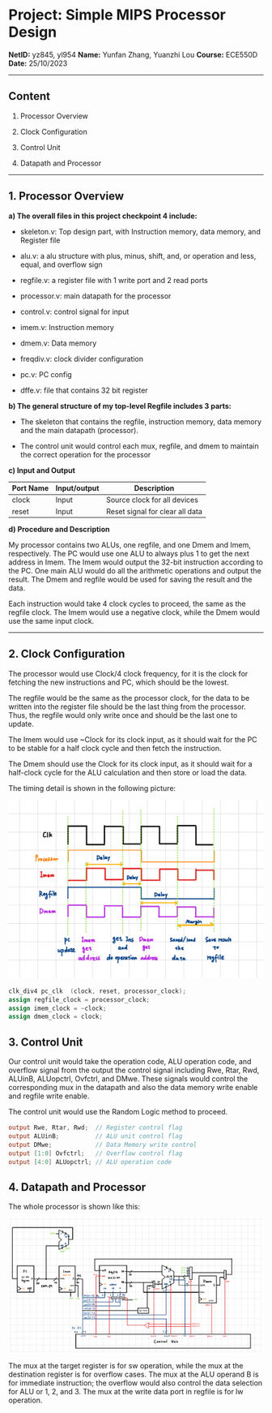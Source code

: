 # Project: Simple MIPS Processor Design

**NetID:** yz845, yl954  **Name:** Yunfan Zhang, Yuanzhi Lou **Course:** ECE550D   **Date:** 25/10/2023

---

## Content

1. Processor Overview

2. Clock Configuration

3. Control Unit

4. Datapath and Processor

---

## 1. Processor Overview

**a) The overall files in this project checkpoint 4 include:**

- skeleton.v: Top design part, with Instruction memory, data memory, and Register file

- alu.v: a alu structure with plus, minus, shift, and, or operation and less, equal, and overflow sign

- regfile.v: a register file with 1 write port and 2 read ports

- processor.v: main datapath for the processor

- control.v: control signal for input

- imem.v: Instruction memory

- dmem.v: Data memory

- freqdiv.v: clock divider configuration

- pc.v: PC config

- dffe.v: file that contains 32 bit register

**b) The general structure of my top-level Regfile includes 3 parts:** 

- The skeleton that contains the regfile, instruction memory, data memory and the main datapath (processor).

- The control unit would control each mux, regfile, and dmem to maintain the correct operation for the processor

**c) Input and Output**

|**Port Name**|**Input/output**|**Description**|
|-|-|-|
|clock|Input|Source clock for all devices|
|reset|Input|Reset signal for clear all data|

**d) Procedure and Description**

My processor contains two ALUs, one regfile, and one Dmem and Imem, respectively. The PC would use one ALU to always plus 1 to get the next address in Imem. The Imem would output the 32-bit instruction according to the PC. One main ALU would do all the arithmetic operations and output the result. The Dmem and regfile would be used for saving the result and the data. 

Each instruction would take 4 clock cycles to proceed, the same as the regfile clock. The Imem would use a negative clock, while the Dmem would use the same input clock.

---

## 2. Clock Configuration

The processor would use Clock/4 clock frequency, for it is the clock for fetching the new instructions and PC, which should be the lowest. 

The regfile would be the same as the processor clock, for the data to be written into the register file should be the last thing from the processor. Thus, the regfile would only write once and should be the last one to update. 

The Imem would use ~Clock for its clock input, as it should wait for the PC to be stable for a half clock cycle and then fetch the instruction.

The Dmem should use the Clock for its clock input, as it should wait for a half-clock cycle for the ALU calculation and then store or load the data.

The timing detail is shown in the following picture:

![图片](./Pic/clock_config.png)

```Verilog
clk_div4 pc_clk  (clock, reset, processor_clock);
assign regfile_clock = processor_clock;
assign imem_clock = ~clock;
assign dmem_clock = clock;
```

## 3. Control Unit

Our control unit would take the operation code, ALU operation code, and overflow signal from the output the control signal including Rwe, Rtar, Rwd, ALUinB, ALUopctrl, Ovfctrl, and DMwe. These signals would control the corresponding mux in the datapath and also the data memory write enable and regfile write enable.

The control unit would use the Random Logic method to proceed.

```Verilog
output Rwe, Rtar, Rwd;  // Register control flag
output ALUinB;          // ALU unit control flag  
output DMwe;            // Data Memory write control
output [1:0] Ovfctrl;   // Overflow control flag      
output [4:0] ALUopctrl; // ALU operation code 
```

## 4. Datapath and Processor

The whole processor is shown like this:

![图片](./Pic/Simple_Skeleton.png)

The mux at the target register is for sw operation, while the mux at the destination register is for overflow cases. The mux at the ALU operand B is for immediate instruction; the overflow would also control the data selection for ALU or 1, 2, and 3. The mux at the write data port in regfile is for lw operation.

